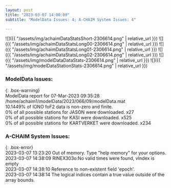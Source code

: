 ```yaml
---
layout: post
title: "2023-03-07 14:00:00"
subtitle: "ModelData Issues: 4; A-CHAIM System Issues: 4"

---
```


![]({{ "/assets/img/achaimDataStatsShort-2306614.png" | relative_url }})
![]({{ "/assets/img/achaimDataStatsLong00-2306614.png" | relative_url }})
![]({{ "/assets/img/achaimDataStatsLong01-2306614.png" | relative_url }})
![]({{ "/assets/img/achaimDataStatsLong02-2306614.png" | relative_url }})
![]({{ "/assets/img/modelDataDataStats-2306614.png" | relative_url }})
![]({{ "/assets/img/modelDataStationStats-2306614.png" | relative_url }})

### ModelData Issues:  
  
{: .box-warning}  
 ModelData report for 07-Mar-2023 09:35:28   
 /home/achaim1/modelData/2023/066/09/modelData.mat   
 10.1449% of IONO foF2 data is non-zero and finite.   
 0% of all possible stations for JASON were downloaded. x27   
 0% of all possible stations for KASI were downloaded. x525   
 0% of all possible stations for KARTVERKET were downloaded. x234   
  
### A-CHAIM System Issues:  
  
{: .box-error}  
2023-03-07 13:23:20 Out of memory. Type "help memory" for your options.  
2023-03-07 14:38:09 RINEX303o:No valid times were found, vIndex is empty  
2023-03-07 14:38:10 Reference to non-existent field 'epoch'.  
2023-03-07 14:38:14 The logical indices contain a true value outside of the array bounds.  
